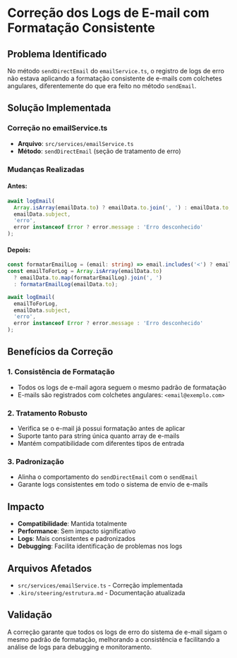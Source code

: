 # Correção dos Logs de E-mail com Formatação Consistente

## Problema Identificado
No método `sendDirectEmail` do `emailService.ts`, o registro de logs de erro não estava aplicando a formatação consistente de e-mails com colchetes angulares, diferentemente do que era feito no método `sendEmail`.

## Solução Implementada

### Correção no emailService.ts
- **Arquivo**: `src/services/emailService.ts`
- **Método**: `sendDirectEmail` (seção de tratamento de erro)

### Mudanças Realizadas

#### Antes:
```typescript
await logEmail(
  Array.isArray(emailData.to) ? emailData.to.join(', ') : emailData.to,
  emailData.subject,
  'erro',
  error instanceof Error ? error.message : 'Erro desconhecido'
);
```

#### Depois:
```typescript
const formatarEmailLog = (email: string) => email.includes('<') ? email : `<${email}>`;
const emailToForLog = Array.isArray(emailData.to) 
  ? emailData.to.map(formatarEmailLog).join(', ') 
  : formatarEmailLog(emailData.to);

await logEmail(
  emailToForLog,
  emailData.subject,
  'erro',
  error instanceof Error ? error.message : 'Erro desconhecido'
);
```

## Benefícios da Correção

### 1. Consistência de Formatação
- Todos os logs de e-mail agora seguem o mesmo padrão de formatação
- E-mails são registrados com colchetes angulares: `<email@exemplo.com>`

### 2. Tratamento Robusto
- Verifica se o e-mail já possui formatação antes de aplicar
- Suporte tanto para string única quanto array de e-mails
- Mantém compatibilidade com diferentes tipos de entrada

### 3. Padronização
- Alinha o comportamento do `sendDirectEmail` com o `sendEmail`
- Garante logs consistentes em todo o sistema de envio de e-mails

## Impacto
- **Compatibilidade**: Mantida totalmente
- **Performance**: Sem impacto significativo
- **Logs**: Mais consistentes e padronizados
- **Debugging**: Facilita identificação de problemas nos logs

## Arquivos Afetados
- `src/services/emailService.ts` - Correção implementada
- `.kiro/steering/estrutura.md` - Documentação atualizada

## Validação
A correção garante que todos os logs de erro do sistema de e-mail sigam o mesmo padrão de formatação, melhorando a consistência e facilitando a análise de logs para debugging e monitoramento.